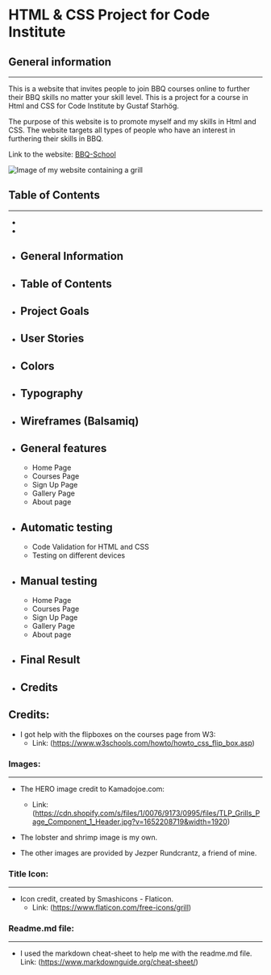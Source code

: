 # HTML & CSS Project for Code Institute

## General information
---

This is a website that invites people to join BBQ courses online to further their BBQ skills no matter your skill level. This is a project for a course in Html and CSS for Code Institute by Gustaf Starhög.

The purpose of this website is to promote myself and my skills in Html and CSS. The website targets all types of people who have an interest in furthering their skills in BBQ. 


Link to the website: [BBQ-School](https://gstarhigh.github.io/pro1/index.html)


![Image of my website containing a grill](/assets/balsamiq/fullsize-screenshot.png)

## Table of Contents
---
 - 
 - 

 - ## General Information

 - ## Table of Contents

 - ## Project Goals

 - ## User Stories

 - ## Colors

 - ## Typography

 - ## Wireframes (Balsamiq)

 - ## General features
    - Home Page
    - Courses Page
    - Sign Up Page
    - Gallery Page
    - About page

- ## Automatic testing
    - Code Validation for HTML and CSS
    - Testing on different devices

- ## Manual testing
    - Home Page
    - Courses Page
    - Sign Up Page
    - Gallery Page
    - About page

- ## Final Result

- ## Credits

## Credits:
- I got help with the flipboxes on the courses page from W3:
    - Link: (https://www.w3schools.com/howto/howto_css_flip_box.asp)


### Images:
---
- The HERO image credit to Kamadojoe.com:
    - Link: (https://cdn.shopify.com/s/files/1/0076/9173/0995/files/TLP_Grills_Page_Component_1_Header.jpg?v=1652208719&width=1920)

- The lobster and shrimp image is my own.
- The other images are provided by Jezper Rundcrantz, a friend of mine.

### Title Icon:
---
- Icon credit, created by Smashicons - Flaticon.
    - Link: (https://www.flaticon.com/free-icons/grill) 


### Readme.md file:
---
- I used the markdown cheat-sheet to help me with the readme.md file.
Link: (https://www.markdownguide.org/cheat-sheet/)
